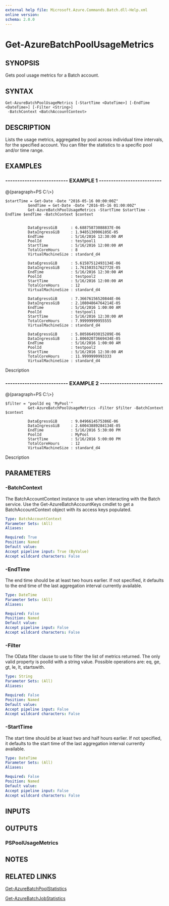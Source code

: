 ```yaml
---
external help file: Microsoft.Azure.Commands.Batch.dll-Help.xml
online version: 
schema: 2.0.0
---
```


# Get-AzureBatchPoolUsageMetrics
## SYNOPSIS
Gets pool usage metrics for a Batch account.

## SYNTAX

```
Get-AzureBatchPoolUsageMetrics [-StartTime <DateTime>] [-EndTime <DateTime>] [-Filter <String>]
 -BatchContext <BatchAccountContext>
```

## DESCRIPTION
Lists the usage metrics, aggregated by pool across individual time intervals, for the specified account.
You can filter the statistics to a specific pool and/or time range.

## EXAMPLES

### --------------------------  EXAMPLE 1  --------------------------
@{paragraph=PS C:\\\>}

```
$startTime = Get-Date -Date "2016-05-16 00:00:00Z"
          $endTime = Get-Date -Date "2016-05-16 01:00:00Z"
          Get-AzureBatchPoolUsageMetrics -StartTime $startTime -EndTime $endTime -BatchContext $context


          DataEgressGiB      : 6.68875873088837E-06
          DataIngressGiB     : 1.9485130906105E-05
          EndTime            : 5/16/2016 12:30:00 AM
          PoolId             : testpool1
          StartTime          : 5/16/2016 12:00:00 AM
          TotalCoreHours     : 8
          VirtualMachineSize : standard_d4

          DataEgressGiB      : 5.61587512493134E-06
          DataIngressGiB     : 1.76150351762772E-05
          EndTime            : 5/16/2016 12:30:00 AM
          PoolId             : testpool2
          StartTime          : 5/16/2016 12:00:00 AM
          TotalCoreHours     : 12
          VirtualMachineSize : standard_d4

          DataEgressGiB      : 7.36676156520844E-06
          DataIngressGiB     : 2.10804864764214E-05
          EndTime            : 5/16/2016 1:00:00 AM
          PoolId             : testpool1
          StartTime          : 5/16/2016 12:30:00 AM
          TotalCoreHours     : 7.99999999955555
          VirtualMachineSize : standard_d4

          DataEgressGiB      : 5.80586493015289E-06
          DataIngressGiB     : 1.80602073669434E-05
          EndTime            : 5/16/2016 1:00:00 AM
          PoolId             : testpool2
          StartTime          : 5/16/2016 12:30:00 AM
          TotalCoreHours     : 11.9999999993333
          VirtualMachineSize : standard_d4
```

Description

### --------------------------  EXAMPLE 2  --------------------------
@{paragraph=PS C:\\\>}

```
$filter = "poolId eq 'MyPool'"
          Get-AzureBatchPoolUsageMetrics -Filter $filter -BatchContext $context

          DataEgressGiB      : 9.0496614575386E-06
          DataIngressGiB     : 2.60043889284134E-05
          EndTime            : 5/16/2016 5:30:00 PM
          PoolId             : MyPool
          StartTime          : 5/16/2016 5:00:00 PM
          TotalCoreHours     : 12
          VirtualMachineSize : standard_d4
```

Description

## PARAMETERS

### -BatchContext
The BatchAccountContext instance to use when interacting with the Batch service.
Use the Get-AzureBatchAccountKeys cmdlet to get a BatchAccountContext object with its access keys populated.

```yaml
Type: BatchAccountContext
Parameter Sets: (All)
Aliases: 

Required: True
Position: Named
Default value: 
Accept pipeline input: True (ByValue)
Accept wildcard characters: False
```

### -EndTime
The end time should be at least two hours earlier.
If not specified, it defaults to the end time of the last aggregation interval currently available.

```yaml
Type: DateTime
Parameter Sets: (All)
Aliases: 

Required: False
Position: Named
Default value: 
Accept pipeline input: False
Accept wildcard characters: False
```

### -Filter
The OData filter clause to use to filter the list of metrics returned.
The only valid property is poolId with a string value.
Possible operations are: eq, ge, gt, le, lt, startswith.

```yaml
Type: String
Parameter Sets: (All)
Aliases: 

Required: False
Position: Named
Default value: 
Accept pipeline input: False
Accept wildcard characters: False
```

### -StartTime
The start time should be at least two and half hours earlier.
If not specified, it defaults to the start time of the last aggregation interval currently available.

```yaml
Type: DateTime
Parameter Sets: (All)
Aliases: 

Required: False
Position: Named
Default value: 
Accept pipeline input: False
Accept wildcard characters: False
```

## INPUTS

## OUTPUTS

### PSPoolUsageMetrics

## NOTES

## RELATED LINKS

[Get-AzureBatchPoolStatistics]()

[Get-AzureBatchJobStatistics]()


